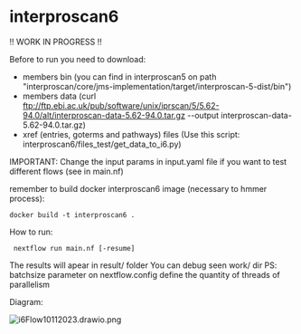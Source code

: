 # interproscan6

!! WORK IN PROGRESS !! 

Before to run you need to download:
- members bin (you can find in interproscan5 on path "interproscan/core/jms-implementation/target/interproscan-5-dist/bin")
- members data (curl ftp://ftp.ebi.ac.uk/pub/software/unix/iprscan/5/5.62-94.0/alt/interproscan-data-5.62-94.0.tar.gz --output interproscan-data-5.62-94.0.tar.gz)
- xref (entries, goterms and pathways) files (Use this script: interproscan6/files_test/get_data_to_i6.py)

IMPORTANT: Change the input params in input.yaml file if you want to test different flows (see in main.nf)

remember to build docker interproscan6 image (necessary to hmmer process):

    docker build -t interproscan6 .

How to run:

     nextflow run main.nf [-resume]

The results will apear in result/ folder
You can debug seen work/ dir
PS: batchsize parameter on nextflow.config define the quantity of threads of parallelism

Diagram:

![i6Flow10112023.drawio.png](..%2F..%2FDesktop%2Fi6Flow10112023.drawio.png)
